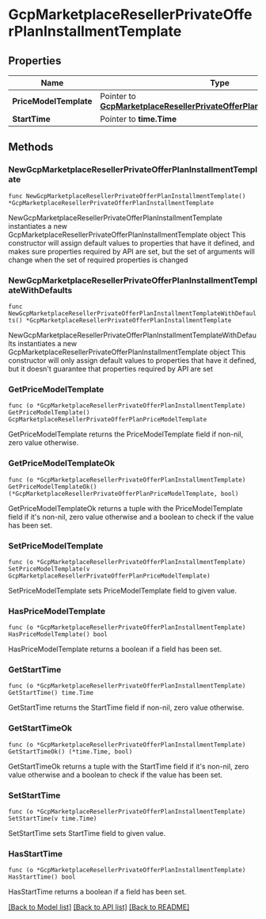 # GcpMarketplaceResellerPrivateOfferPlanInstallmentTemplate

## Properties

Name | Type | Description | Notes
------------ | ------------- | ------------- | -------------
**PriceModelTemplate** | Pointer to [**GcpMarketplaceResellerPrivateOfferPlanPriceModelTemplate**](GcpMarketplaceResellerPrivateOfferPlanPriceModelTemplate.md) |  | [optional] 
**StartTime** | Pointer to **time.Time** |  | [optional] 

## Methods

### NewGcpMarketplaceResellerPrivateOfferPlanInstallmentTemplate

`func NewGcpMarketplaceResellerPrivateOfferPlanInstallmentTemplate() *GcpMarketplaceResellerPrivateOfferPlanInstallmentTemplate`

NewGcpMarketplaceResellerPrivateOfferPlanInstallmentTemplate instantiates a new GcpMarketplaceResellerPrivateOfferPlanInstallmentTemplate object
This constructor will assign default values to properties that have it defined,
and makes sure properties required by API are set, but the set of arguments
will change when the set of required properties is changed

### NewGcpMarketplaceResellerPrivateOfferPlanInstallmentTemplateWithDefaults

`func NewGcpMarketplaceResellerPrivateOfferPlanInstallmentTemplateWithDefaults() *GcpMarketplaceResellerPrivateOfferPlanInstallmentTemplate`

NewGcpMarketplaceResellerPrivateOfferPlanInstallmentTemplateWithDefaults instantiates a new GcpMarketplaceResellerPrivateOfferPlanInstallmentTemplate object
This constructor will only assign default values to properties that have it defined,
but it doesn't guarantee that properties required by API are set

### GetPriceModelTemplate

`func (o *GcpMarketplaceResellerPrivateOfferPlanInstallmentTemplate) GetPriceModelTemplate() GcpMarketplaceResellerPrivateOfferPlanPriceModelTemplate`

GetPriceModelTemplate returns the PriceModelTemplate field if non-nil, zero value otherwise.

### GetPriceModelTemplateOk

`func (o *GcpMarketplaceResellerPrivateOfferPlanInstallmentTemplate) GetPriceModelTemplateOk() (*GcpMarketplaceResellerPrivateOfferPlanPriceModelTemplate, bool)`

GetPriceModelTemplateOk returns a tuple with the PriceModelTemplate field if it's non-nil, zero value otherwise
and a boolean to check if the value has been set.

### SetPriceModelTemplate

`func (o *GcpMarketplaceResellerPrivateOfferPlanInstallmentTemplate) SetPriceModelTemplate(v GcpMarketplaceResellerPrivateOfferPlanPriceModelTemplate)`

SetPriceModelTemplate sets PriceModelTemplate field to given value.

### HasPriceModelTemplate

`func (o *GcpMarketplaceResellerPrivateOfferPlanInstallmentTemplate) HasPriceModelTemplate() bool`

HasPriceModelTemplate returns a boolean if a field has been set.

### GetStartTime

`func (o *GcpMarketplaceResellerPrivateOfferPlanInstallmentTemplate) GetStartTime() time.Time`

GetStartTime returns the StartTime field if non-nil, zero value otherwise.

### GetStartTimeOk

`func (o *GcpMarketplaceResellerPrivateOfferPlanInstallmentTemplate) GetStartTimeOk() (*time.Time, bool)`

GetStartTimeOk returns a tuple with the StartTime field if it's non-nil, zero value otherwise
and a boolean to check if the value has been set.

### SetStartTime

`func (o *GcpMarketplaceResellerPrivateOfferPlanInstallmentTemplate) SetStartTime(v time.Time)`

SetStartTime sets StartTime field to given value.

### HasStartTime

`func (o *GcpMarketplaceResellerPrivateOfferPlanInstallmentTemplate) HasStartTime() bool`

HasStartTime returns a boolean if a field has been set.


[[Back to Model list]](../README.md#documentation-for-models) [[Back to API list]](../README.md#documentation-for-api-endpoints) [[Back to README]](../README.md)


